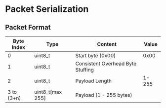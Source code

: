 # Packet Serialization

## Packet Format

| Byte Index | Type | Content                           | Value   |
|   -    |-   | --------------------------------- | ------- |
| 0        |  uint8_t | Start byte (0x00)                 | 0x00 |
| 1         |  uint8_t| Consistent Overhead Byte Stuffing |  |
| 2          | uint8_t| Payload Length                    | 1-255 |
| 3 to (3+n)  | uint8_t[max 255]       | Payload (1 - 255 bytes)   |          |
